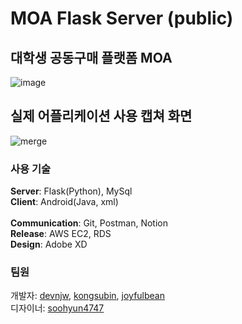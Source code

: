 # MOA Flask Server (public)
## 대학생 공동구매 플랫폼 MOA

![image](https://user-images.githubusercontent.com/48133047/117578025-5a320300-b127-11eb-9d6a-43b957e17d7b.png)

## 실제 어플리케이션 사용 캡쳐 화면

![merge](https://user-images.githubusercontent.com/48133047/116819269-555ed380-abaa-11eb-881c-f8a4e68fbe0e.png)

### 사용 기술

**Server**: Flask(Python), MySql<br>
**Client**: Android(Java, xml)<br>
<br>
**Communication**: Git, Postman, Notion<br>
**Release**: AWS EC2, RDS<br>
**Design**: Adobe XD<br>

### 팀원

개발자: [devnjw](https://github.com/devnjw), [kongsubin](https://github.com/kongsubin), [joyfulbean](https://github.com/joyfulbean)<br>
디자이너: [soohyun4747](https://github.com/soohyun4747)
